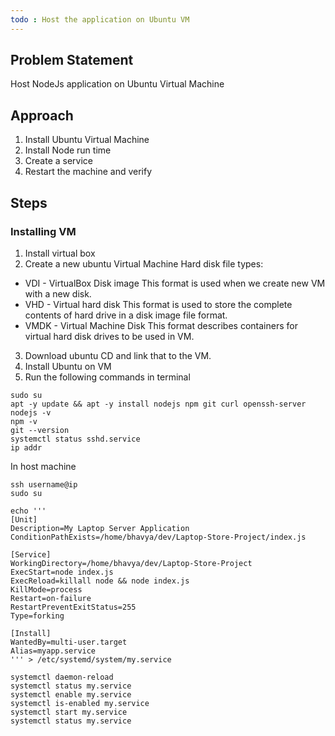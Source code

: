 ```yaml
---
todo : Host the application on Ubuntu VM
---
```


## Problem Statement

Host NodeJs application on Ubuntu Virtual Machine

## Approach

1. Install Ubuntu Virtual Machine
2. Install Node run time
3. Create a service
4. Restart the machine and verify

## Steps

### Installing VM
1. Install virtual box
2. Create a new ubuntu Virtual Machine
Hard disk file types:  
* VDI - VirtualBox Disk image
  This format is used when we create new VM with a new disk.
* VHD - Virtual hard disk
  This format is used to store the complete contents of hard drive in a disk image file format.  
* VMDK - Virtual Machine Disk
  This format describes containers for virtual hard disk drives to be used in VM.
3. Download ubuntu CD and link that to the VM.
4. Install Ubuntu on VM
5. Run the following commands in terminal


```shell
sudo su
apt -y update && apt -y install nodejs npm git curl openssh-server
nodejs -v
npm -v
git --version
systemctl status sshd.service
ip addr
```

In host machine
```
ssh username@ip
sudo su

echo '''
[Unit]
Description=My Laptop Server Application
ConditionPathExists=/home/bhavya/dev/Laptop-Store-Project/index.js

[Service]
WorkingDirectory=/home/bhavya/dev/Laptop-Store-Project
ExecStart=node index.js
ExecReload=killall node && node index.js
KillMode=process
Restart=on-failure
RestartPreventExitStatus=255
Type=forking

[Install]
WantedBy=multi-user.target
Alias=myapp.service
''' > /etc/systemd/system/my.service

systemctl daemon-reload
systemctl status my.service
systemctl enable my.service
systemctl is-enabled my.service
systemctl start my.service
systemctl status my.service
```